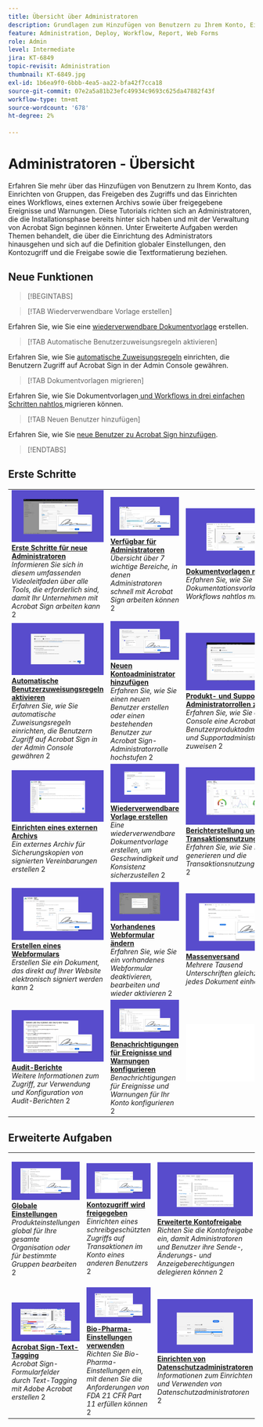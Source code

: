 ```yaml
---
title: Übersicht über Administratoren
description: Grundlagen zum Hinzufügen von Benutzern zu Ihrem Konto, Einrichten von Gruppen, Freigeben des Zugriffs und Einrichten eines Workflows, eines externen Archivs sowie von freigegebenen Ereignissen und Benachrichtigungen
feature: Administration, Deploy, Workflow, Report, Web Forms
role: Admin
level: Intermediate
jira: KT-6849
topic-revisit: Administration
thumbnail: KT-6849.jpg
exl-id: 1b6ea9f0-6bbb-4ea5-aa22-bfa42f7cca18
source-git-commit: 07e2a5a81b23efc49934c9693c625da47882f43f
workflow-type: tm+mt
source-wordcount: '678'
ht-degree: 2%

---
```


# Administratoren - Übersicht

Erfahren Sie mehr über das Hinzufügen von Benutzern zu Ihrem Konto, das Einrichten von Gruppen, das Freigeben des Zugriffs und das Einrichten eines Workflows, eines externen Archivs sowie über freigegebene Ereignisse und Warnungen. Diese Tutorials richten sich an Administratoren, die die Installationsphase bereits hinter sich haben und mit der Verwaltung von Acrobat Sign beginnen können. Unter Erweiterte Aufgaben werden Themen behandelt, die über die Einrichtung des Administrators hinausgehen und sich auf die Definition globaler Einstellungen, den Kontozugriff und die Freigabe sowie die Textformatierung beziehen.

## Neue Funktionen

>[!BEGINTABS]

>[!TAB Wiederverwendbare Vorlage erstellen]

Erfahren Sie, wie Sie eine [wiederverwendbare Dokumentvorlage](../sign-advanced-users/create-a-template.md) erstellen.

>[!TAB Automatische Benutzerzuweisungsregeln aktivieren]

Erfahren Sie, wie Sie [automatische Zuweisungsregeln](automatic-assignment-rules.md) einrichten, die Benutzern Zugriff auf Acrobat Sign in der Admin Console gewähren.

>[!TAB Dokumentvorlagen migrieren]

Erfahren Sie, wie Sie Dokumentvorlagen[ und Workflows in drei einfachen Schritten nahtlos ](docusign-templates.md)migrieren können.

>[!TAB Neuen Benutzer hinzufügen]

Erfahren Sie, wie Sie [neue Benutzer zu Acrobat Sign hinzufügen](add-users-to-your-account.md).

>[!ENDTABS]

## Erste Schritte

<table style="table-layout:fixed">
<tr>
  <td>
    <a href="get-started-admin.md">
      <img alt="Erste Schritte für neue Administratoren" src="../assets/get-started-admin.png" />
    </a>
    <div>
    <a href="get-started-admin.md"><strong>Erste Schritte für neue Administratoren</strong></a>
    </div>
    <em>Informieren Sie sich in diesem umfassenden Videoleitfaden über alle Tools, die erforderlich sind, damit Ihr Unternehmen mit Acrobat Sign arbeiten kann</em>
    2<br>
  </td>
  <td>
    <a href="up-and-running-admin.md">
      <img alt="Einstieg in Administratoren" src="../assets/up-and-running.png" />
    </a>
    <div>
    <a href="up-and-running-admin.md"><strong>Verfügbar für Administratoren</strong></a>
    </div>
    <em>Übersicht über 7 wichtige Bereiche, in denen Administratoren schnell mit Acrobat Sign arbeiten können</em>
    2<br>
  </td>
  <td>
    <a href="docusign-templates.md">
      <img alt="Migrieren von DocumentSign-Vorlagen" src="../assets/migrate-templates.png" />
    </a>
    <div>
    <a href="docusign-templates.md"><strong>Dokumentvorlagen migrieren</strong></a>
    </div>
    <em>Erfahren Sie, wie Sie Dokumentationsvorlagen und Workflows nahtlos migrieren</em>
    2<br>
  </td>
  <td>
    <a href="add-users-to-your-account.md">
      <img alt="Neuen Benutzer hinzufügen" src="../assets/add-user.png" />
    </a>
    <div>
    <a href="add-users-to-your-account.md"><strong>Neuen Benutzer hinzufügen</strong></a>
    </div>
    <em>Weitere Informationen zum Hinzufügen neuer Benutzer zu Acrobat Sign</em>
    2<br>
  </td>
</tr>
<tr>
  <td>
    <a href="automatic-assignment-rules.md">
      <img alt="Automatische Benutzerzuweisungsregeln aktivieren" src="../assets/automatic-assignment.png" />
    </a>
    <div>
    <a href="automatic-assignment-rules.md"><strong>Automatische Benutzerzuweisungsregeln aktivieren</strong></a>
    </div>
    <em>Erfahren Sie, wie Sie automatische Zuweisungsregeln einrichten, die Benutzern Zugriff auf Acrobat Sign in der Admin Console gewähren</em>
    2<br>
  </td>
  <td>
    <a href="add-admin.md">
      <img alt="Neuen Kontoadministrator hinzufügen" src="../assets/add-admin.png" />
    </a>
    <div>
    <a href="add-admin.md"><strong>Neuen Kontoadministrator hinzufügen</strong></a>
    </div>
    <em>Erfahren Sie, wie Sie einen neuen Benutzer erstellen oder einen bestehenden Benutzer zur Acrobat Sign-Administratorrolle hochstufen</em>
    2<br>
  </td>
    <td>
      <a href="promote-admin.md">
        <img alt="Produkt- und Support-Administratorrollen zuweisen" src="../assets/assign-product.png" />
      </a>
      <div>
      <a href="promote-admin.md"><strong>Produkt- und Support-Administratorrollen zuweisen</strong></a>
      </div>
      <em>Erfahren Sie, wie Sie der Admin Console eine Acrobat Sign-Benutzerproduktadministrator- und Supportadministratorrolle zuweisen</em>
      2<br>
    </td>
    <td>
      <a href="create-and-manage-groups.md">
        <img alt="Erstellen und Verwalten von Gruppen" src="../assets/groups.png" />
      </a>
      <div>
      <a href="create-and-manage-groups.md"><strong>Erstellen und Verwalten von Gruppen</strong></a>
      </div>
      <em>Gruppen erstellen, Benutzer zu Gruppen hinzufügen und Gruppeneinstellungen bearbeiten</em>
      2<br>
    </td>
</tr>
<tr>
 <td>
      <a href="set-up-your-external-archive.md">
        <img alt="Einrichten eines externen Archivs" src="../assets/external-archive.png" />
      </a>
      <div>
      <a href="set-up-your-external-archive.md"><strong>Einrichten eines externen Archivs</strong></a>
      </div>
      <em>Ein externes Archiv für Sicherungskopien von signierten Vereinbarungen erstellen</em>
      2<br>
    </td>
  <td>
    <a href="../sign-advanced-users/create-a-template.md">
      <img alt="Wiederverwendbare Vorlage erstellen" src="../assets/create-template.png" />
    </a>
    <div>
    <a href="../sign-advanced-users/create-a-template.md"><strong>Wiederverwendbare Vorlage erstellen</strong></a>
    </div>
    <em>Eine wiederverwendbare Dokumentvorlage erstellen, um Geschwindigkeit und Konsistenz sicherzustellen</em>
    2<br>
  </td>
  <td>
    <a href="../sign-advanced-users/creating-a-report.md">
      <img alt="Berichterstellung und Transaktionsnutzung" src="../assets/reporting.png" />
    </a>
    <div>
    <a href="../sign-advanced-users/creating-a-report.md"><strong>Berichterstellung und Transaktionsnutzung</strong></a>
    </div>
    <em>Erfahren Sie, wie Sie Berichte generieren und die Transaktionsnutzung verfolgen</em>
    2<br>
  </td>
  <td>
    <a href="report-options.md">
      <img alt="Berichtsoptionen für Benutzer" src="../assets/report-options.png" />
    </a>
    <div>
    <a href="report-options.md"><strong>Berichtsoptionen für Benutzer</strong></a>
    </div>
    <em>Informationen zum Einrichten von Berichtsoptionen für Benutzer</em>
    2<br>
  </td>
</tr>  
<tr>
   <td>
    <a href="../sign-advanced-users/webform.md">
      <img alt="Erstellen eines Webformulars" src="../assets/web-form.png" />
    </a>
    <div>
    <a href="../sign-advanced-users/webform.md"><strong>Erstellen eines Webformulars</strong></a>
    </div>
    <em>Erstellen Sie ein Dokument, das direkt auf Ihrer Website elektronisch signiert werden kann</em>
    2<br>
  </td>
  <td>
    <a href="../sign-advanced-users/modify-webform.md">
      <img alt="Vorhandenes Webformular ändern" src="../assets/modify-web-form.png" />
    </a>
    <div>
    <a href="../sign-advanced-users/modify-webform.md"><strong>Vorhandenes Webformular ändern</strong></a>
    </div>
    <em>Erfahren Sie, wie Sie ein vorhandenes Webformular deaktivieren, bearbeiten und wieder aktivieren</em>
    2<br>
  </td>
  <td>
    <a href="../sign-advanced-users/megasign.md">
      <img alt="Massenversand" src="../assets/send-in-bulk.png" />
    </a>
    <div>
    <a href="../sign-advanced-users/megasign.md"><strong>Massenversand</strong></a>
    </div>
    <em>Mehrere Tausend Unterschriften gleichzeitig für jedes Dokument einholen</em>
    2<br>
  </td>
  <td>
    <a href="building-a-custom-workflow.md">
      <img alt="Einrichten eines Workflows" src="../assets/workflow.png" />
    </a>
    <div>
    <a href="building-a-custom-workflow.md"><strong>Einrichten eines Workflows</strong></a>
    </div>
    <em>Automatisieren von Dokumenten-Workflows, um elektronische Signaturen und Daten schnell zu erhalten</em>
    2<br>
  </td>
</tr>
<tr>
     <td>
    <a href="audit-reports.md">
      <img alt="Audit-Berichte" src="../assets/audit-report.png" />
    </a>
    <div>
    <a href="audit-reports.md"><strong>Audit-Berichte</strong></a>
    </div>
    <em>Weitere Informationen zum Zugriff, zur Verwendung und Konfiguration von Audit-Berichten</em>
    2<br>
    </td>
    <td>
      <a href="set-up-shared-events-and-alert.md">
        <img alt="Einrichten von freigegebenen Ereignissen und Warnungen" src="../assets/notifications.png" />
      </a>
      <div>
      <a href="set-up-shared-events-and-alert.md"><strong>Benachrichtigungen für Ereignisse und Warnungen konfigurieren</strong></a>
      </div>
      <em>Benachrichtigungen für Ereignisse und Warnungen für Ihr Konto konfigurieren</em>
      2<br>
    </td>
    <td>
      <img alt="Spacer" src="../assets/Whitespacer.png" />
      <div>
      <br>
    </td>
    <td>
      <img alt="Spacer" src="../assets/Whitespacer.png" />
      <div>
      <br>
    </td>
</tr>    
</table>

## Erweiterte Aufgaben

<table style="table-layout:fixed">
<tr>
  <td>
    <a href="learn-about-global-settings.md">
      <img alt="Globale Einstellungen" src="../assets/global-settings.png">
    </a>
    <div>
    <a href="learn-about-global-settings.md"><strong>Globale Einstellungen</strong></a>
    </div>
    <em>Produkteinstellungen global für Ihre gesamte Organisation oder für bestimmte Gruppen bearbeiten</em>
    2<br>
  </td>
  <td>
    <a href="share-account-access.md">
      <img alt="Kontozugriff freigeben" src="../assets/sharing.png" />
    </a>  
    <div>
    <a href="share-account-access.md"><strong>Kontozugriff wird freigegeben</strong></a>
    </div>
    <em>Einrichten eines schreibgeschützten Zugriffs auf Transaktionen im Konto eines anderen Benutzers</em>
    2<br>
  </td>
  <td>
    <a href="advanced-account-sharing.md">
      <img alt="Erweiterte Kontofreigabe" src="../assets/advanced-sharing.png" />
    </a>
    <div>
    <a href="advanced-account-sharing.md"><strong>Erweiterte Kontofreigabe</strong></a>
    </div>
    <em>Richten Sie die Kontofreigabe ein, damit Administratoren und Benutzer ihre Sende-, Änderungs- und Anzeigeberechtigungen delegieren können</em>
    2<br>
  </td>
  <td>
    <a href="bulk-download-tool.md">
      <img alt="Massen-Download-Tool" src="../assets/bulk-download.png" />
    </a>
    <div>
    <a href="bulk-download-tool.md"><strong>Massen-Download-Tool</strong></a>
    </div>
    <em>Erfahren Sie, wie Sie mit dem Massen-Download-Tool schnell alle Ihre signierten Vereinbarungen herunterladen</em>
    2<br>
  </td> 
</tr>
<tr>
   <td>
     <a href="../sign-advanced-users/adobe-sign-text-tagging.md">
      <img alt="Acrobat Sign Text-Tagging" src="../assets/tagging.png" />
    </a>
    <div>
    <a href="../sign-advanced-users/adobe-sign-text-tagging.md"><strong>Acrobat Sign-Text-Tagging</strong></a>
    <div>
    <em>Acrobat Sign-Formularfelder durch Text-Tagging mit Adobe Acrobat erstellen</em>
    2<br>
  </td>
  <td>
    <a href="use-bio-pharma-settings.md">
      <img alt="Verwenden von Bio-Pharma-Einstellungen" src="../assets/bio-settings.png" />
    </a>
    <div>
    <a href="use-bio-pharma-settings.md"><strong>Bio-Pharma-Einstellungen verwenden</strong></a>
    </div>
    <em>Richten Sie Bio-Pharma-Einstellungen ein, mit denen Sie die Anforderungen von FDA 21 CFR Part 11 erfüllen können</em>
    2<br>
  </td>
  <td>
    <a href="privacy.md">
      <img alt="So richten Sie den Datenschutzadministrator ein" src="../assets/privacy-admin.png" />
    </a>
    <div>
    <a href="privacy.md"><strong>Einrichten von Datenschutzadministratoren</strong></a>
    </div>
    <em>Informationen zum Einrichten und Verwenden von Datenschutzadministratoren</em>
    2<br>
  </td>
  <td>
    <img alt="Spacer" src="../assets/Grayspacer.png" />
    <div>
    <br>
  </td>
</tr>
</table>
